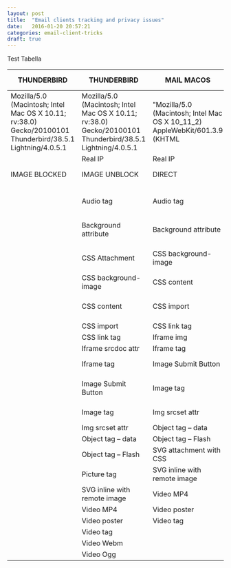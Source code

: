 ```yaml
---
layout: post
title:  "Email clients tracking and privacy issues"
date:   2016-01-20 20:57:21
categories: email-client-tricks
draft: true
---
```


Test Tabella

| THUNDERBIRD                                                                                                | THUNDERBIRD                                                                                                | MAIL MACOS                                                                  | GOOGLE DESKTOP       | GOOGLE ANDROID                                                                             | OUTLOOK.COM                                                                               | OUTLOOK.COM                  | YAHOO.com                                                                  | YAHOO.Com                                        | LIBERO                       | LIBERO APP                                                                  | TISCALI                                          | TISCALI                                                                    | VIRGILIO                                         | ARUBA (OLD)                                                | ARUBA (NEW)                                                                                        | ALICE                |                                                                            |                                                  |                                                                            |                                                  |                                                                            |                                                  |                                                                            |                                                  |                                                                            |                                                  | 
|------------------------------------------------------------------------------------------------------------|------------------------------------------------------------------------------------------------------------|-----------------------------------------------------------------------------|----------------------|--------------------------------------------------------------------------------------------|-------------------------------------------------------------------------------------------|------------------------------|----------------------------------------------------------------------------|--------------------------------------------------|------------------------------|-----------------------------------------------------------------------------|--------------------------------------------------|----------------------------------------------------------------------------|--------------------------------------------------|------------------------------------------------------------|----------------------------------------------------------------------------------------------------|----------------------|----------------------------------------------------------------------------|--------------------------------------------------|----------------------------------------------------------------------------|--------------------------------------------------|----------------------------------------------------------------------------|--------------------------------------------------|----------------------------------------------------------------------------|--------------------------------------------------|----------------------------------------------------------------------------|--------------------------------------------------| 
| Mozilla/5.0 (Macintosh; Intel Mac OS X 10.11; rv:38.0) Gecko/20100101 Thunderbird/38.5.1 Lightning/4.0.5.1 | Mozilla/5.0 (Macintosh; Intel Mac OS X 10.11; rv:38.0) Gecko/20100101 Thunderbird/38.5.1 Lightning/4.0.5.1 | "Mozilla/5.0 (Macintosh; Intel Mac OS X 10_11_2) AppleWebKit/601.3.9 (KHTML |  like Gecko)"        |  Mozilla/5.0 (Windows NT 5.1; rv:11.0) Gecko Firefox/11.0 (via ggpht.com GoogleImageProxy) | Mozilla/5.0 (Windows NT 5.1; rv:11.0) Gecko Firefox/11.0 (via ggpht.com GoogleImageProxy) |                              | "Mozilla/5.0 (Macintosh; Intel Mac OS X 10_11_2) AppleWebKit/537.36 (KHTML |  like Gecko) Chrome/47.0.2526.106 Safari/537.36" |                              | " Mozilla/5.0 (Macintosh; Intel Mac OS X 10_11_2) AppleWebKit/537.36 (KHTML |  like Gecko) Chrome/47.0.2526.106 Safari/537.36" | "Mozilla/5.0 (Macintosh; Intel Mac OS X 10_11_2) AppleWebKit/537.36 (KHTML |  like Gecko) Chrome/47.0.2526.106 Safari/537.36" | "Mozilla/5.0 (X11; Linux x86_64) AppleWebKit/537.36 (KHTML |  like Gecko) Chrome/32.0.1700.2 Safari/537.36 // mobmail android 1.1.2.12222 it.italiaonline.mail" |                      | "Mozilla/5.0 (Macintosh; Intel Mac OS X 10_11_2) AppleWebKit/537.36 (KHTML |  like Gecko) Chrome/47.0.2526.106 Safari/537.36" | "Mozilla/5.0 (Macintosh; Intel Mac OS X 10_11_2) AppleWebKit/537.36 (KHTML |  like Gecko) Chrome/47.0.2526.106 Safari/537.36" | "Mozilla/5.0 (Macintosh; Intel Mac OS X 10_11_2) AppleWebKit/537.36 (KHTML |  like Gecko) Chrome/47.0.2526.106 Safari/537.36" | "Mozilla/5.0 (Macintosh; Intel Mac OS X 10_11_2) AppleWebKit/537.36 (KHTML |  like Gecko) Chrome/47.0.2526.106 Safari/537.36" | "Mozilla/5.0 (Macintosh; Intel Mac OS X 10_11_2) AppleWebKit/537.36 (KHTML |  like Gecko) Chrome/47.0.2526.106 Safari/537.36" | 
|                                                                                                            | Real IP                                                                                                    | Real IP                                                                     | Proxy IP             | Proxy IP                                                                                   |                                                                                           | Real IP                      |                                                                            | Real IP                                          | Real IP                      | Real IP / Proxy IP                                                          |                                                  | Real IP                                                                    | Real IP                                          | Real IP                                                    | Real IP                                                                                            | Real IP              |                                                                            |                                                  |                                                                            |                                                  |                                                                            |                                                  |                                                                            |                                                  |                                                                            |                                                  | 
| IMAGE BLOCKED                                                                                              | IMAGE UNBLOCK                                                                                              | DIRECT                                                                      | DIRECT               | DIRECT                                                                                     | IMAGE BLOCKED                                                                             | IMAGE UNBLOCK                | IMAGE BLOCKED                                                              | IMAGE UNBLOCK                                    | DIRECT                       | DIRECT                                                                      | IMAGE BLOCKED                                    | IMAGE UNBLOCK                                                              | DIRECT                                           | DIRECT                                                     | DIRECT                                                                                             | DIRECT               |                                                                            |                                                  |                                                                            |                                                  |                                                                            |                                                  |                                                                            |                                                  |                                                                            |                                                  | 
|                                                                                                            |                                                                                                            |                                                                             |                      |                                                                                            |                                                                                           |                              |                                                                            |                                                  |                              |                                                                             |                                                  |                                                                            |                                                  |                                                            |                                                                                                    |                      |                                                                            |                                                  |                                                                            |                                                  |                                                                            |                                                  |                                                                            |                                                  |                                                                            |                                                  | 
|                                                                                                            | Audio tag                                                                                                  | Audio tag                                                                   | CSS background-image | CSS background-image                                                                       |                                                                                           | Audio tag                    |                                                                            | CSS background-image                             | Applet tag                   | CSS background-image                                                        |                                                  | Background attribute                                                       | Audio tag                                        | Audio tag                                                  | Audio tag                                                                                          | CSS background-image |                                                                            |                                                  |                                                                            |                                                  |                                                                            |                                                  |                                                                            |                                                  |                                                                            |                                                  | 
|                                                                                                            | Background attribute                                                                                       | Background attribute                                                        | Image Submit Button  | Image Submit Button                                                                        |                                                                                           | Image Submit Button          |                                                                            | Image Submit Button                              | Audio tag                    | CSS content                                                                 |                                                  | CSS background-image                                                       | CSS background-image                             | CSS background-image                                       | CSS background-image                                                                               | CSS content          |                                                                            |                                                  |                                                                            |                                                  |                                                                            |                                                  |                                                                            |                                                  |                                                                            |                                                  | 
|                                                                                                            | CSS Attachment                                                                                             | CSS background-image                                                        | Image tag            | Image tag                                                                                  |                                                                                           | Image tag                    |                                                                            | Image tag                                        | CSS background-image         | Image Submit Button                                                         |                                                  | CSS content                                                                | CSS content                                      | CSS content                                                | CSS content                                                                                        | Image tag            |                                                                            |                                                  |                                                                            |                                                  |                                                                            |                                                  |                                                                            |                                                  |                                                                            |                                                  | 
|                                                                                                            | CSS background-image                                                                                       | CSS content                                                                 |                      |                                                                                            |                                                                                           | SVG inline with remote image |                                                                            |                                                  | CSS content                  | Image tag                                                                   |                                                  | Image tag                                                                  | Image Submit Button                              | CSS link tag                                               | CSS link tag                                                                                       |                      |                                                                            |                                                  |                                                                            |                                                  |                                                                            |                                                  |                                                                            |                                                  |                                                                            |                                                  | 
|                                                                                                            | CSS content                                                                                                | CSS import                                                                  |                      |                                                                                            |                                                                                           | Video MP4                    |                                                                            |                                                  | Image Submit Button          | Img srcset attr                                                             |                                                  |                                                                            | Image tag                                        | Image Submit Button                                        | Image Submit Button                                                                                |                      |                                                                            |                                                  |                                                                            |                                                  |                                                                            |                                                  |                                                                            |                                                  |                                                                            |                                                  | 
|                                                                                                            | CSS import                                                                                                 | CSS link tag                                                                |                      |                                                                                            |                                                                                           | Video Ogg                    |                                                                            |                                                  | Image tag                    |                                                                             |                                                  |                                                                            | Link Prefetch                                    | Image tag                                                  | Image tag                                                                                          |                      |                                                                            |                                                  |                                                                            |                                                  |                                                                            |                                                  |                                                                            |                                                  |                                                                            |                                                  | 
|                                                                                                            | CSS link tag                                                                                               | Iframe img                                                                  |                      |                                                                                            |                                                                                           | Video poster                 |                                                                            |                                                  | Link Prefetch                |                                                                             |                                                  |                                                                            | Picture tag                                      | Img srcset attr                                            | Img srcset attr                                                                                    |                      |                                                                            |                                                  |                                                                            |                                                  |                                                                            |                                                  |                                                                            |                                                  |                                                                            |                                                  | 
|                                                                                                            | Iframe srcdoc attr                                                                                         | Iframe tag                                                                  |                      |                                                                                            |                                                                                           | Video tag                    |                                                                            |                                                  | Picture tag                  |                                                                             |                                                  |                                                                            | Script inside script                             | Link Prefetch                                              | Link Prefetch                                                                                      |                      |                                                                            |                                                  |                                                                            |                                                  |                                                                            |                                                  |                                                                            |                                                  |                                                                            |                                                  | 
|                                                                                                            | Iframe tag                                                                                                 | Image Submit Button                                                         |                      |                                                                                            |                                                                                           | Video Webm                   |                                                                            |                                                  | Script inside script         |                                                                             |                                                  |                                                                            | SVG inline with remote image                     | Meta refresh                                               | Picture tag                                                                                        |                      |                                                                            |                                                  |                                                                            |                                                  |                                                                            |                                                  |                                                                            |                                                  |                                                                            |                                                  | 
|                                                                                                            | Image Submit Button                                                                                        | Image tag                                                                   |                      |                                                                                            |                                                                                           |                              |                                                                            |                                                  | SVG inline with remote image |                                                                             |                                                  |                                                                            | Video MP4                                        | Picture tag                                                | SVG inline with remote image                                                                       |                      |                                                                            |                                                  |                                                                            |                                                  |                                                                            |                                                  |                                                                            |                                                  |                                                                            |                                                  | 
|                                                                                                            | Image tag                                                                                                  | Img srcset attr                                                             |                      |                                                                                            |                                                                                           |                              |                                                                            |                                                  | Video MP4                    |                                                                             |                                                  |                                                                            | Video Ogg                                        | SVG inline with remote image                               | Video MP4                                                                                          |                      |                                                                            |                                                  |                                                                            |                                                  |                                                                            |                                                  |                                                                            |                                                  |                                                                            |                                                  | 
|                                                                                                            | Img srcset attr                                                                                            | Object tag – data                                                           |                      |                                                                                            |                                                                                           |                              |                                                                            |                                                  | Video Ogg                    |                                                                             |                                                  |                                                                            | Video poster                                     | Video MP4                                                  | Video Ogg                                                                                          |                      |                                                                            |                                                  |                                                                            |                                                  |                                                                            |                                                  |                                                                            |                                                  |                                                                            |                                                  | 
|                                                                                                            | Object tag – data                                                                                          | Object tag – Flash                                                          |                      |                                                                                            |                                                                                           |                              |                                                                            |                                                  | Video poster                 |                                                                             |                                                  |                                                                            | Video tag                                        | Video Ogg                                                  | Video poster                                                                                       |                      |                                                                            |                                                  |                                                                            |                                                  |                                                                            |                                                  |                                                                            |                                                  |                                                                            |                                                  | 
|                                                                                                            | Object tag – Flash                                                                                         | SVG attachment with CSS                                                     |                      |                                                                                            |                                                                                           |                              |                                                                            |                                                  | Video tag                    |                                                                             |                                                  |                                                                            | Video Webm                                       | Video poster                                               | Video tag                                                                                          |                      |                                                                            |                                                  |                                                                            |                                                  |                                                                            |                                                  |                                                                            |                                                  |                                                                            |                                                  | 
|                                                                                                            | Picture tag                                                                                                | SVG inline with remote image                                                |                      |                                                                                            |                                                                                           |                              |                                                                            |                                                  | Video Webm                   |                                                                             |                                                  |                                                                            |                                                  | Video tag                                                  | Video Webm                                                                                         |                      |                                                                            |                                                  |                                                                            |                                                  |                                                                            |                                                  |                                                                            |                                                  |                                                                            |                                                  | 
|                                                                                                            | SVG inline with remote image                                                                               | Video MP4                                                                   |                      |                                                                                            |                                                                                           |                              |                                                                            |                                                  |                              |                                                                             |                                                  |                                                                            |                                                  | Video Webm                                                 |                                                                                                    |                      |                                                                            |                                                  |                                                                            |                                                  |                                                                            |                                                  |                                                                            |                                                  |                                                                            |                                                  | 
|                                                                                                            | Video MP4                                                                                                  | Video poster                                                                |                      |                                                                                            |                                                                                           |                              |                                                                            |                                                  |                              |                                                                             |                                                  |                                                                            |                                                  |                                                            |                                                                                                    |                      |                                                                            |                                                  |                                                                            |                                                  |                                                                            |                                                  |                                                                            |                                                  |                                                                            |                                                  | 
|                                                                                                            | Video poster                                                                                               | Video tag                                                                   |                      |                                                                                            |                                                                                           |                              |                                                                            |                                                  |                              |                                                                             |                                                  |                                                                            |                                                  |                                                            |                                                                                                    |                      |                                                                            |                                                  |                                                                            |                                                  |                                                                            |                                                  |                                                                            |                                                  |                                                                            |                                                  | 
|                                                                                                            | Video tag                                                                                                  |                                                                             |                      |                                                                                            |                                                                                           |                              |                                                                            |                                                  |                              |                                                                             |                                                  |                                                                            |                                                  |                                                            |                                                                                                    |                      |                                                                            |                                                  |                                                                            |                                                  |                                                                            |                                                  |                                                                            |                                                  |                                                                            |                                                  | 
|                                                                                                            | Video Webm                                                                                                 |                                                                             |                      |                                                                                            |                                                                                           |                              |                                                                            |                                                  |                              |                                                                             |                                                  |                                                                            |                                                  |                                                            |                                                                                                    |                      |                                                                            |                                                  |                                                                            |                                                  |                                                                            |                                                  |                                                                            |                                                  |                                                                            |                                                  | 
|                                                                                                            | Video Ogg                                                                                                  |                                                                             |                      |                                                                                            |                                                                                           |                              |                                                                            |                                                  |                              |                                                                             |                                                  |                                                                            |                                                  |                                                            |                                                                                                    |                      |                                                                            |                                                  |                                                                            |                                                  |                                                                            |                                                  |                                                                            |                                                  |                                                                            |                                                  | 
